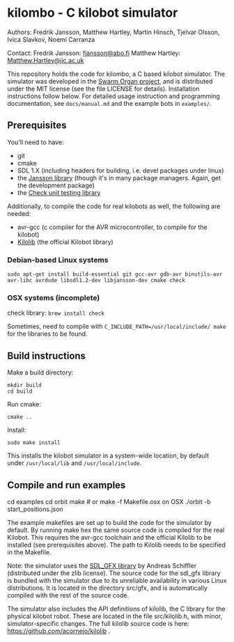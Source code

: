 # kilombo - C kilobot simulator

Authors: Fredrik Jansson, Matthew Hartley, Martin Hinsch, 
         Tjelvar Olsson, Ivica Slavkov, Noemí Carranza

Contact: 
Fredrik Jansson: fjansson@abo.fi
Matthew Hartley: Matthew.Hartley@jic.ac.uk


This repository holds the code for kilombo, a C based kilobot simulator. The simulator was developed in the [Swarm Organ project](www.swarm-organ.eu), and is distributed under the MIT license (see the file LICENSE for details). Installation instructions follow below. For detailed usage instruction and programming documentation, see `docs/manual.md` and the example bots in `examples/`.



## Prerequisites
You'll need to have:
- git
- cmake
- SDL 1.X (including headers for building, i.e. devel packages under linux)
- the [Jansson library](http://www.digip.org/jansson/) (though it's in many package managers. Again, get the development package)
- the [Check unit testing library](http://check.sourceforge.net/)

Additionally, to compile the code for real kilobots as well, the following are needed:
- avr-gcc (c compiler for the AVR microcontroller, to compile for the kilobot)
- [Kilolib](https://github.com/acornejo/kilolib) (the official Kilobot library)


### Debian-based Linux systems
`sudo apt-get install build-essential git gcc-avr gdb-avr binutils-avr avr-libc avrdude libsdl1.2-dev libjansson-dev cmake check`

### OSX systems (incomplete)

check library:
`brew install check`

Sometimes, need to compile with
`C_INCLUDE_PATH=/usr/local/include/ make`
for the libraries to be found.

## Build instructions

Make a build directory:

	mkdir build
	cd build

Run cmake:

	cmake ..

Install:

	sudo make install

This installs the kilobot simulator in a system-wide location, by default
under `/usr/local/lib` and `/usr/local/include`.


## Compile and run examples
cd examples
cd orbit
make     # or make -f Makefile.osx on OSX
./orbit -b start_positions.json

The example makefiles are set up to build the code for the simulator by default. By running
    make hex
the same source code is compiled for the real Kilobot. This requires the avr-gcc toolchain
and the official Kilolib to be installed (see prerequisites above). The path to Kilolib
needs to be specified in the Makefile.



Note: the simulator uses the [SDL_GFX library](http://cms.ferzkopp.net/index.php/software/13-sdl-gfx)
by Andreas Schiffler (distributed under the zlib license). The source
code for the sdl_gfx library is bundled with the simulator due to its
unreliable availability in various Linux distributions. It is located in the
directory src/gfx, and is automatically compiled with the rest of the
source code.

The simulator also includes the API definitions of kilolib, the C
library for the physical kilobot robot. These are located in the file
src/kilolib.h, with minor, simulator-specific changes.
The full kilolib source code is here: https://github.com/acornejo/kilolib .
